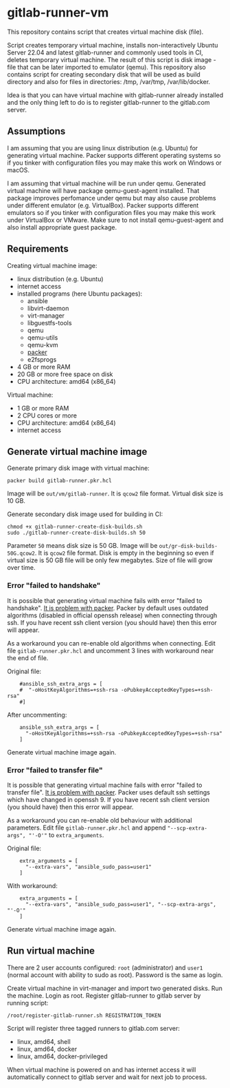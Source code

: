 # gitlab-runner-vm

This repository contains script that creates virtual machine disk (file).

Script creates temporary virtual machine, installs non-interactively Ubuntu Server 22.04 and latest gitlab-runner and commonly used tools in CI, deletes temporary virtual machine. The result of this script is disk image - file that can be later imported to emulator (qemu). This repository also contains script for creating secondary disk that will be used as build directory and also for files in directories: /tmp, /var/tmp, /var/lib/docker.

Idea is that you can have virtual machine with gitlab-runner already installed and the only thing left to do is to register gitlab-runner to the gitlab.com server.

## Assumptions

I am assuming that you are using linux distribution (e.g. Ubuntu) for generating virtual machine. Packer supports different operating systems so if you tinker with configuration files you may make this work on Windows or macOS.

I am assuming that virtual machine will be run under qemu. Generated virtual machine will have package qemu-guest-agent installed. That package improves perfomance under qemu but may also cause problems under different emulator (e.g. VirtualBox). Packer supports different emulators so if you tinker with configuration files you may make this work under VirtualBox or VMware. Make sure to not install qemu-guest-agent and also install appropriate guest package.

## Requirements

Creating virtual machine image:

* linux distribution (e.g. Ubuntu)
* internet access
* installed programs (here Ubuntu packages):
  - ansible
  - libvirt-daemon
  - virt-manager
  - libguestfs-tools
  - qemu
  - qemu-utils
  - qemu-kvm
  - [packer](https://www.packer.io/)
  - e2fsprogs
* 4 GB or more RAM
* 20 GB or more free space on disk
* CPU architecture: amd64 (x86_64)

Virtual machine:

* 1 GB or more RAM
* 2 CPU cores or more
* CPU architecture: amd64 (x86_64)
* internet access

## Generate virtual machine image

Generate primary disk image with virtual machine:

```
packer build gitlab-runner.pkr.hcl
```

Image will be `out/vm/gitlab-runner`. It is `qcow2` file format. Virtual disk size is 10 GB.

Generate secondary disk image used for building in CI:

```
chmod +x gitlab-runner-create-disk-builds.sh
sudo ./gitlab-runner-create-disk-builds.sh 50
```

Parameter `50` means disk size is 50 GB. Image will be `out/gr-disk-builds-50G.qcow2`. It is `qcow2` file format. Disk is empty in the beginning so even if virtual size is 50 GB file will be only few megabytes. Size of file will grow over time.

### Error "failed to handshake"

It is possible that generating virtual machine fails with error "failed to handshake". [It is problem with packer](https://github.com/hashicorp/packer-plugin-ansible/issues/69). Packer by default uses outdated algorithms (disabled in official openssh release) when connecting through ssh. If you have recent ssh client version (you should have) then this error will appear.

As a workaround you can re-enable old algorithms when connecting. Edit file `gitlab-runner.pkr.hcl` and uncomment 3 lines with workaround near the end of file.

Original file:

```
    #ansible_ssh_extra_args = [
    #  "-oHostKeyAlgorithms=+ssh-rsa -oPubkeyAcceptedKeyTypes=+ssh-rsa"
    #]
```

After uncommenting:

```
    ansible_ssh_extra_args = [
      "-oHostKeyAlgorithms=+ssh-rsa -oPubkeyAcceptedKeyTypes=+ssh-rsa"
    ]
```

Generate virtual machine image again.

### Error "failed to transfer file"

It is possible that generating virtual machine fails with error "failed to transfer file". [It is problem with packer](https://github.com/hashicorp/packer-plugin-ansible/issues/110). Packer uses default ssh settings which have changed in openssh 9. If you have recent ssh client version (you should have) then this error will appear.

As a workaround you can re-enable old behaviour with additional parameters. Edit file `gitlab-runner.pkr.hcl` and append `"--scp-extra-args", "'-O'"` to `extra_arguments`.

Original file:

```
    extra_arguments = [
      "--extra-vars", "ansible_sudo_pass=user1"
    ]
```

With workaround:

```
    extra_arguments = [
      "--extra-vars", "ansible_sudo_pass=user1", "--scp-extra-args", "'-O'"
    ]
```

Generate virtual machine image again.

## Run virtual machine

There are 2 user accounts configured: `root` (administrator) and `user1` (normal account with ability to sudo as root). Password is the same as login.

Create virtual machine in virt-manager and import two generated disks. Run the machine. Login as root. Register gitlab-runner to gitlab server by running script:

```
/root/register-gitlab-runner.sh REGISTRATION_TOKEN
```

Script will register three tagged runners to gitlab.com server:
* linux, amd64, shell
* linux, amd64, docker
* linux, amd64, docker-privileged

When virtual machine is powered on and has internet access it will automatically connect to gitlab server and wait for next job to process.
